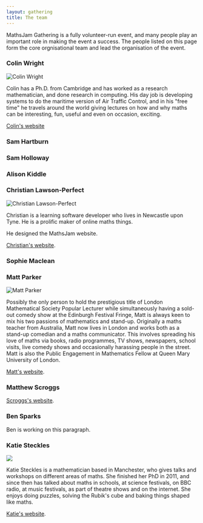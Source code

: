 ```yaml
---
layout: gathering
title: The team
---
```


MathsJam Gathering is a fully volunteer-run event, and many people play an important role in making the event a success. The people listed on this page form the core orgnisational team and lead the organisation of the event.

### Colin Wright
<img alt="Colin Wright" src="../../images/Colin.jpg" class="team-pic"></img>

Colin has a Ph.D. from Cambridge and has worked as a research mathematician, and done research in computing. His day job is developing systems to do the maritime version of Air Traffic Control, and in his "free time" he travels around the world giving lectures on how and why maths can be interesting, fun, useful and even on occasion, exciting.

[Colin's website](https://solipsys.co.uk/)

### Sam Hartburn

### Sam Holloway

### Alison Kiddle

### Christian Lawson-Perfect

<img alt="Christian Lawson-Perfect" src="../../images/clp.jpg" class="team-pic">

Christian is a learning software developer who lives in Newcastle upon Tyne.
He is a prolific maker of online maths things.

He designed the MathsJam website.

[Christian's website](https://somethingorotherwhatever.com).

### Sophie Maclean

### Matt Parker
<img alt="Matt Parker" src="../../images/MattParker.jpg" class="team-pic">
 
Possibly the only person to hold the prestigious title of London Mathematical Society Popular Lecturer while simultaneously having a sold-out comedy show at the Edinburgh Festival Fringe, Matt is always keen to mix his two passions of mathematics and stand-up. Originally a maths teacher from Australia, Matt now lives in London and works both as a stand-up comedian and a maths communicator. This involves spreading his love of maths via books, radio programmes, TV shows, newspapers, school visits, live comedy shows and occasionally harassing people in the street. Matt is also the Public Engagement in Mathematics Fellow at Queen Mary University of London.

[Matt's website](http://www.standupmaths.com).

### Matthew Scroggs

[Scroggs's website](https://mscroggs.co.uk).

### Ben Sparks
Ben is working on this paragraph.

### Katie Steckles
<img src="../../images/Katie.jpg" class="team-pic">

Katie Steckles is a mathematician based in Manchester, who gives talks and workshops on different areas of maths. She finished her PhD in 2011, and since then has talked about maths in schools, at science festivals, on BBC radio, at music festivals, as part of theatre shows and on the internet. She enjoys doing puzzles, solving the Rubik's cube and baking things shaped like maths.

[Katie's website](http://www.katiesteckles.co.uk).
